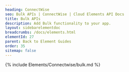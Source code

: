 ```yaml
---
heading: ConnectWise
seo: Bulk APIs | ConnectWise | Cloud Elements API Docs
title: Bulk APIs
description: Add Bulk functionality to your app.
layout: sidebarelementdoc
breadcrumbs: /docs/elements.html
elementId: 27
parent: Back to Element Guides
order: 35
sitemap: false
---
```


{% include Elements/Connectwise/bulk.md %}
